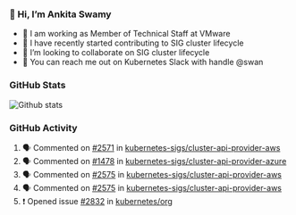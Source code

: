 ### 👋 Hi, I’m Ankita Swamy 

- 💼 I am working as Member of Technical Staff at VMware
- 👀 I have recently started contributing to SIG cluster lifecycle 
- 💞️ I’m looking to collaborate on SIG cluster lifecycle
- 💬 You can reach me out on Kubernetes Slack with handle @swan

### GitHub Stats
![Github stats](https://github-readme-stats.vercel.app/api?username=Ankitasw&count_private=true&show_icons=true&theme=tokyonight)

### GitHub Activity 
<!--START_SECTION:activity-->
1. 🗣 Commented on [#2571](https://github.com/kubernetes-sigs/cluster-api-provider-aws/issues/2571) in [kubernetes-sigs/cluster-api-provider-aws](https://github.com/kubernetes-sigs/cluster-api-provider-aws)
2. 🗣 Commented on [#1478](https://github.com/kubernetes-sigs/cluster-api-provider-azure/issues/1478) in [kubernetes-sigs/cluster-api-provider-azure](https://github.com/kubernetes-sigs/cluster-api-provider-azure)
3. 🗣 Commented on [#2575](https://github.com/kubernetes-sigs/cluster-api-provider-aws/issues/2575) in [kubernetes-sigs/cluster-api-provider-aws](https://github.com/kubernetes-sigs/cluster-api-provider-aws)
4. 🗣 Commented on [#2575](https://github.com/kubernetes-sigs/cluster-api-provider-aws/issues/2575) in [kubernetes-sigs/cluster-api-provider-aws](https://github.com/kubernetes-sigs/cluster-api-provider-aws)
5. ❗️ Opened issue [#2832](https://github.com/kubernetes/org/issues/2832) in [kubernetes/org](https://github.com/kubernetes/org)
<!--END_SECTION:activity-->

